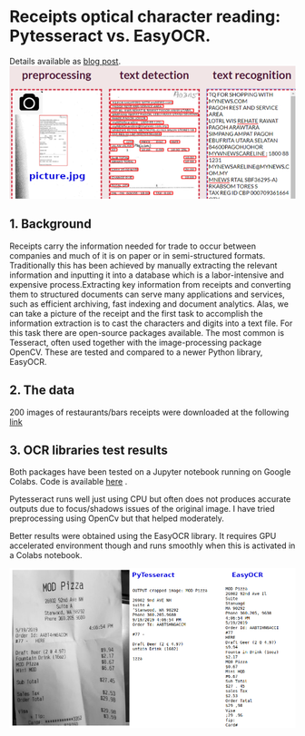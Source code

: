 # Receipts optical character reading: Pytesseract vs. EasyOCR.
Details available as [blog post](https://m-berta.medium.com/optical-character-recognition-ocr-pytesseract-vs-easyocr-5df810c6c91c).
![process](ocrprocess.png)

## 1. Background
Receipts carry the information needed for trade to occur between companies and much of it is on paper or in semi-structured formats. Traditionally this has been achieved by manually extracting the relevant information and inputting it into a database which is a labor-intensive and expensive process.Extracting key information from receipts and converting them to structured documents can serve many applications and services, such as efficient archiving, fast indexing and document analytics. Alas, we can take a picture of the receipt and the first task to accomplish the information extraction is to cast the characters and digits into a text file. For this task there are open-source packages available. The most common is Tesseract, often used together with the image-processing package OpenCV. These are tested and compared to a newer Python library, EasyOCR.

## 2. The data
200 images of restaurants/bars receipts were downloaded at the following [link](https://expressexpense.com/large-receipt-image-dataset-SRD.zip)

## 3. OCR libraries test results

Both packages have been tested on a Jupyter notebook running on Google Colabs.
Code is available [here](https://github.com/opsabarsec/Receipts-OCR-on-colabs/blob/main/OCR_Receipts.ipynb) . 

Pytesseract runs well just using CPU but often does not produces accurate outputs due to focus/shadows issues of the original image.
I have tried preprocessing using OpenCv but that helped moderately.

Better results were obtained using the EasyOCR library. It requires GPU accelerated environment though and runs smoothly when this is activated in a Colabs notebook.

![OCR](article42.png)
